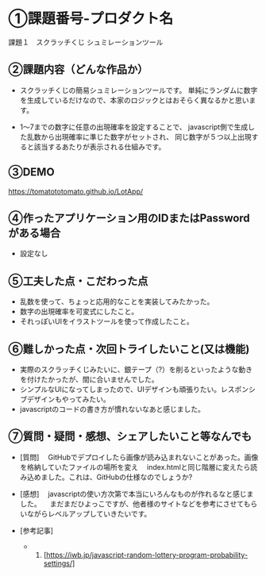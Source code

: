 # ①課題番号-プロダクト名

課題１　スクラッチくじ シュミレーションツール

## ②課題内容（どんな作品か）

- スクラッチくじの簡易シュミレーションツールです。
  単純にランダムに数字を生成しているだけなので、本家のロジックとはおそらく異なるかと思います。

- 1〜7までの数字に任意の出現確率を設定することで、
  javascript側で生成した乱数から出現確率に準じた数字がセットされ、
  同じ数字が５つ以上出現すると該当するあたりが表示される仕組みです。

## ③DEMO

https://tomatototomato.github.io/LotApp/

## ④作ったアプリケーション用のIDまたはPasswordがある場合

- 設定なし

## ⑤工夫した点・こだわった点

- 乱数を使って、ちょっと応用的なことを実装してみたかった。
- 数字の出現確率を可変式にしたこと。
- それっぽいUIをイラストツールを使って作成したこと。

## ⑥難しかった点・次回トライしたいこと(又は機能)

- 実際のスクラッチくじみたいに、銀テープ（?）を削るといったような動きを付けたかったが、間に合いませんでした。
- シンプルなUIになってしまったので、UIデザインも頑張りたい。レスポンシブデザインもやってみたい。
- javascriptのコードの書き方が慣れないなあと感じました。

## ⑦質問・疑問・感想、シェアしたいこと等なんでも

- [質問]
　GitHubでデプロイしたら画像が読み込まれないことがあった。画像を格納していたファイルの場所を変え
　index.htmlと同じ階層に変えたら読み込めました。これは、GitHubの仕様なのでしょうか?
- [感想]
　javascriptの使い方次第で本当にいろんなものが作れるなと感じました。
　まだまだひよっこですが、他者様のサイトなどを参考にさせてもらいながらレベルアップしていきたいです。

- [参考記事]
  - 1. [https://iwb.jp/javascript-random-lottery-program-probability-settings/]